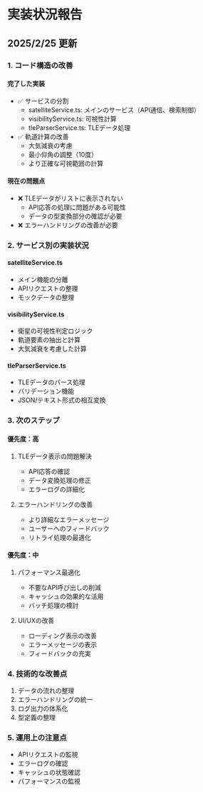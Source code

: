 # 実装状況報告

## 2025/2/25 更新

### 1. コード構造の改善

#### 完了した実装
- ✅ サービスの分割
  - satelliteService.ts: メインのサービス（API通信、検索制御）
  - visibilityService.ts: 可視性計算
  - tleParserService.ts: TLEデータ処理
- ✅ 軌道計算の改善
  - 大気減衰の考慮
  - 最小仰角の調整（10度）
  - より正確な可視範囲の計算

#### 現在の問題点
- ❌ TLEデータがリストに表示されない
  - API応答の処理に問題がある可能性
  - データの型変換部分の確認が必要
- ❌ エラーハンドリングの改善が必要

### 2. サービス別の実装状況

#### satelliteService.ts
- メイン機能の分離
- APIリクエストの整理
- モックデータの整理

#### visibilityService.ts
- 衛星の可視性判定ロジック
- 軌道要素の抽出と計算
- 大気減衰を考慮した計算

#### tleParserService.ts
- TLEデータのパース処理
- バリデーション機能
- JSON/テキスト形式の相互変換

### 3. 次のステップ

#### 優先度：高
1. TLEデータ表示の問題解決
   - API応答の確認
   - データ変換処理の修正
   - エラーログの詳細化

2. エラーハンドリングの改善
   - より詳細なエラーメッセージ
   - ユーザーへのフィードバック
   - リトライ処理の最適化

#### 優先度：中
1. パフォーマンス最適化
   - 不要なAPI呼び出しの削減
   - キャッシュの効果的な活用
   - バッチ処理の検討

2. UI/UXの改善
   - ローディング表示の改善
   - エラーメッセージの表示
   - フィードバックの充実

### 4. 技術的な改善点
1. データの流れの整理
2. エラーハンドリングの統一
3. ログ出力の体系化
4. 型定義の整理

### 5. 運用上の注意点
- APIリクエストの監視
- エラーログの確認
- キャッシュの状態確認
- パフォーマンスの監視
